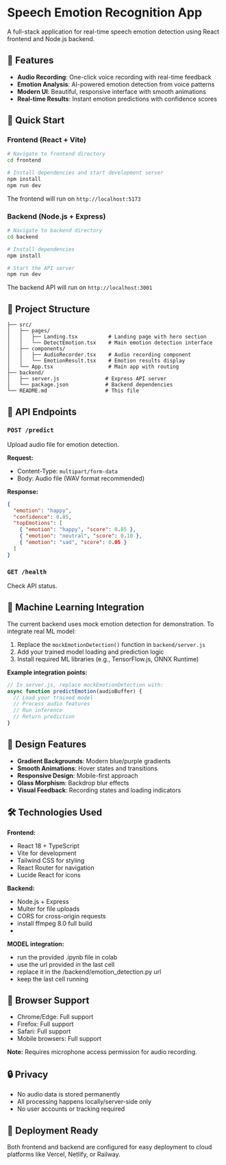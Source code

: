 # Speech Emotion Recognition App

A full-stack application for real-time speech emotion detection using React frontend and Node.js backend.

## 🎯 Features

- **Audio Recording**: One-click voice recording with real-time feedback
- **Emotion Analysis**: AI-powered emotion detection from voice patterns
- **Modern UI**: Beautiful, responsive interface with smooth animations
- **Real-time Results**: Instant emotion predictions with confidence scores

## 🚀 Quick Start

### Frontend (React + Vite)
```bash
# Navigate to frontend directory
cd frontend

# Install dependencies and start development server
npm install
npm run dev
```

The frontend will run on `http://localhost:5173`

### Backend (Node.js + Express)
```bash
# Navigate to backend directory
cd backend

# Install dependencies
npm install

# Start the API server
npm run dev
```

The backend API will run on `http://localhost:3001`

## 📁 Project Structure

```
├── src/
│   ├── pages/
│   │   ├── Landing.tsx          # Landing page with hero section
│   │   └── DetectEmotion.tsx    # Main emotion detection interface
│   ├── components/
│   │   ├── AudioRecorder.tsx    # Audio recording component
│   │   └── EmotionResult.tsx    # Emotion results display
│   └── App.tsx                  # Main app with routing
├── backend/
│   ├── server.js               # Express API server
│   └── package.json            # Backend dependencies
└── README.md                   # This file
```

## 🔧 API Endpoints

### `POST /predict`
Upload audio file for emotion detection.

**Request:**
- Content-Type: `multipart/form-data`
- Body: Audio file (WAV format recommended)

**Response:**
```json
{
  "emotion": "happy",
  "confidence": 0.85,
  "topEmotions": [
    { "emotion": "happy", "score": 0.85 },
    { "emotion": "neutral", "score": 0.10 },
    { "emotion": "sad", "score": 0.05 }
  ]
}
```

### `GET /health`
Check API status.

## 🔬 Machine Learning Integration

The current backend uses mock emotion detection for demonstration. To integrate real ML model:

1. Replace the `mockEmotionDetection()` function in `backend/server.js`
2. Add your trained model loading and prediction logic
3. Install required ML libraries (e.g., TensorFlow.js, ONNX Runtime)

**Example integration points:**
```javascript
// In server.js, replace mockEmotionDetection with:
async function predictEmotion(audioBuffer) {
  // Load your trained model
  // Process audio features
  // Run inference
  // Return prediction
}
```

## 🎨 Design Features

- **Gradient Backgrounds**: Modern blue/purple gradients
- **Smooth Animations**: Hover states and transitions
- **Responsive Design**: Mobile-first approach
- **Glass Morphism**: Backdrop blur effects
- **Visual Feedback**: Recording states and loading indicators

## 🛠 Technologies Used

**Frontend:**
- React 18 + TypeScript
- Vite for development
- Tailwind CSS for styling
- React Router for navigation
- Lucide React for icons

**Backend:**
- Node.js + Express
- Multer for file uploads
- CORS for cross-origin requests
- install ffmpeg 8.0 full build
- 
**MODEL integration:**
- run the provided .ipynb file in colab 
- use the url provided in the last cell 
- replace it in the /backend/emotion_detection.py url 
- keep the last cell running 

## 📱 Browser Support

- Chrome/Edge: Full support
- Firefox: Full support
- Safari: Full support
- Mobile browsers: Full support

**Note:** Requires microphone access permission for audio recording.

## 🔒 Privacy

- No audio data is stored permanently
- All processing happens locally/server-side only
- No user accounts or tracking required

## 🚀 Deployment Ready

Both frontend and backend are configured for easy deployment to cloud platforms like Vercel, Netlify, or Railway.